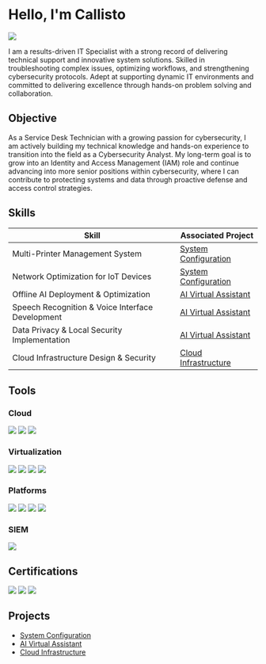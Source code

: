 # Hello, I'm Callisto
<a href="https://www.linkedin.com/in/callisto-rizzo"><img src="https://img.shields.io/badge/-LinkedIn-0072b1?&style=for-the-badge&logo=linkedin&logoColor=white" /></a>

I am a results-driven IT Specialist with a strong record of delivering technical support and innovative system solutions. Skilled in troubleshooting complex issues, optimizing workflows, and strengthening cybersecurity protocols. Adept at supporting dynamic IT environments and committed to delivering excellence through hands-on problem solving and collaboration. 

## Objective

As a Service Desk Technician with a growing passion for cybersecurity, I am actively building my technical knowledge and hands-on experience to transition into the field as a Cybersecurity Analyst. My long-term goal is to grow into an Identity and Access Management (IAM) role and continue advancing into more senior positions within cybersecurity, where I can contribute to protecting systems and data through proactive defense and access control strategies.

## Skills

| Skill                                         | Associated Project         |
|-----------------------------------------------|----------------------------|
| Multi-Printer Management System          | <a href="https://github.com/Isto092/System-Configuration/tree/main">System Configuration</a>|
| Network Optimization for IoT Devices | <a href="https://github.com/Isto092/System-Configuration/tree/main">System Configuration</a>|
| Offline AI Deployment & Optimization         | <a href="https://github.com/Isto092/AI-Virtual-Assistant/tree/main">AI Virtual Assistant</a>|
| Speech Recognition & Voice Interface Development     | <a href="https://github.com/Isto092/AI-Virtual-Assistant/tree/main">AI Virtual Assistant</a>|
| Data Privacy & Local Security Implementation         | <a href="https://github.com/Isto092/AI-Virtual-Assistant/tree/main">AI Virtual Assistant</a>|
| Cloud Infrastructure Design & Security |  <a href="https://github.com/Isto092/Cloud-Infrastructure/tree/main">Cloud Infrastructure</a>|

## Tools

### Cloud
<div>
    <img src="https://img.shields.io/badge/-AWS%20S3-8C4FFF?&style=for-the-badge&logo=amazonaws&logoColor=white" />
    <img src="https://img.shields.io/badge/-FileCloud-0A75C2?&style=for-the-badge&logo=cloud&logoColor=white" />
    <img src="https://img.shields.io/badge/-GCP-4285F4?&style=for-the-badge&logo=googlecloud&logoColor=white" />
</div>

### Virtualization
<div>
    <img src="https://img.shields.io/badge/-Hyper--V-0078D7?&style=for-the-badge&logo=microsoft&logoColor=white" />
    <img src="https://img.shields.io/badge/-VirtualBox-183A61?&style=for-the-badge&logo=virtualbox&logoColor=white" />
    <img src="https://img.shields.io/badge/-Docker-2496ED?&style=for-the-badge&logo=docker&logoColor=white" />
    <img src="https://img.shields.io/badge/-Citrix-00ADEF?&style=for-the-badge&logo=citrix&logoColor=white" />
</div>

### Platforms
<div>
    <img src="https://img.shields.io/badge/-Microsoft%20365-00A4EF?&style=for-the-badge&logo=microsoft&logoColor=white" />
    <img src="https://img.shields.io/badge/-Active%20Directory-0078D7?&style=for-the-badge&logo=microsoft&logoColor=white" />
    <img src="https://img.shields.io/badge/-Azure%20Entra%20ID-0078D4?&style=for-the-badge&logo=microsoft&logoColor=white" />
    <img src="https://img.shields.io/badge/-Freshservice-0ABDE3?&style=for-the-badge&logo=freshworks&logoColor=white" />
</div>

### SIEM
<div>
    <img src="https://img.shields.io/badge/-Splunk-000000?&style=for-the-badge&logo=Splunk&logoColor=white" />
</div>

## Certifications

<div>
<img src="https://img.shields.io/badge/-A%2B-4D4D4D?&style=for-the-badge&logo=CompTIA&logoColor=white" />
<img src="https://img.shields.io/badge/-Security%2B-FF0000?&style=for-the-badge&logo=CompTIA&logoColor=white" />
<img src="https://img.shields.io/badge/-CIPP%2FUS-007ACC?&style=for-the-badge&logo=IAPP&logoColor=white" />


</div>

## Projects
- <a href="https://github.com/Isto092/System-Configuration/tree/main">System Configuration</a>
- <a href="https://github.com/Isto092/AI-Virtual-Assistant/tree/main">AI Virtual Assistant</a>
-  <a href="https://github.com/Isto092/Cloud-Infrastructure/tree/main">Cloud Infrastructure</a>
